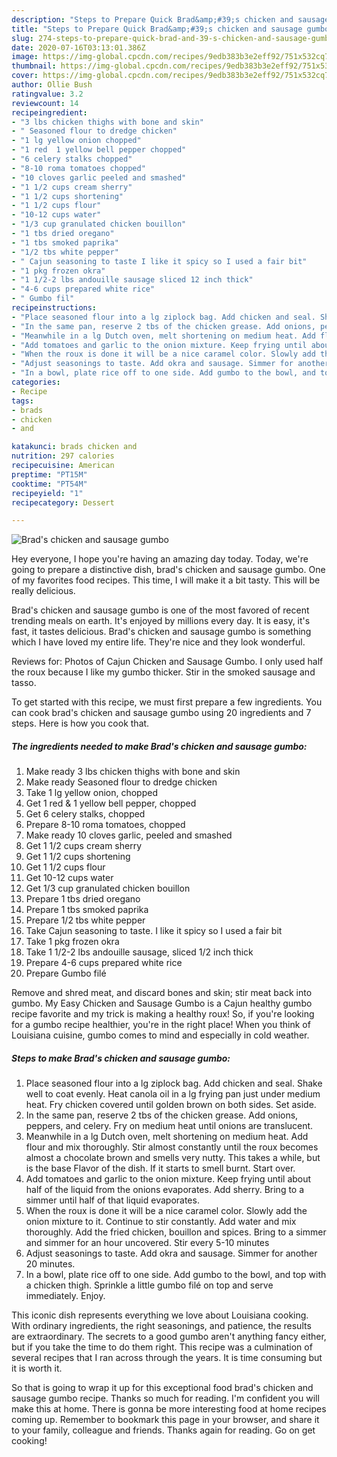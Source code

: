 ```yaml
---
description: "Steps to Prepare Quick Brad&amp;#39;s chicken and sausage gumbo"
title: "Steps to Prepare Quick Brad&amp;#39;s chicken and sausage gumbo"
slug: 274-steps-to-prepare-quick-brad-and-39-s-chicken-and-sausage-gumbo
date: 2020-07-16T03:13:01.386Z
image: https://img-global.cpcdn.com/recipes/9edb383b3e2eff92/751x532cq70/brads-chicken-and-sausage-gumbo-recipe-main-photo.jpg
thumbnail: https://img-global.cpcdn.com/recipes/9edb383b3e2eff92/751x532cq70/brads-chicken-and-sausage-gumbo-recipe-main-photo.jpg
cover: https://img-global.cpcdn.com/recipes/9edb383b3e2eff92/751x532cq70/brads-chicken-and-sausage-gumbo-recipe-main-photo.jpg
author: Ollie Bush
ratingvalue: 3.2
reviewcount: 14
recipeingredient:
- "3 lbs chicken thighs with bone and skin"
- " Seasoned flour to dredge chicken"
- "1 lg yellow onion chopped"
- "1 red  1 yellow bell pepper chopped"
- "6 celery stalks chopped"
- "8-10 roma tomatoes chopped"
- "10 cloves garlic peeled and smashed"
- "1 1/2 cups cream sherry"
- "1 1/2 cups shortening"
- "1 1/2 cups flour"
- "10-12 cups water"
- "1/3 cup granulated chicken bouillon"
- "1 tbs dried oregano"
- "1 tbs smoked paprika"
- "1/2 tbs white pepper"
- " Cajun seasoning to taste I like it spicy so I used a fair bit"
- "1 pkg frozen okra"
- "1 1/2-2 lbs andouille sausage sliced 12 inch thick"
- "4-6 cups prepared white rice"
- " Gumbo fil"
recipeinstructions:
- "Place seasoned flour into a lg ziplock bag. Add chicken and seal. Shake well to coat evenly. Heat canola oil in a lg frying pan just under medium heat. Fry chicken covered until golden brown on both sides. Set aside."
- "In the same pan, reserve 2 tbs of the chicken grease. Add onions, peppers, and celery. Fry on medium heat until onions are translucent."
- "Meanwhile in a lg Dutch oven, melt shortening on medium heat. Add flour and mix thoroughly. Stir almost constantly until the roux becomes almost a chocolate brown and smells very nutty. This takes a while, but is the base Flavor of the dish. If it starts to smell burnt. Start over."
- "Add tomatoes and garlic to the onion mixture. Keep frying until about half of the liquid from the onions evaporates. Add sherry. Bring to a simmer until half of that liquid evaporates."
- "When the roux is done it will be a nice caramel color. Slowly add the onion mixture to it. Continue to stir constantly. Add water and mix thoroughly. Add the fried chicken, bouillon and spices. Bring to a simmer and simmer for an hour uncovered. Stir every 5-10 minutes"
- "Adjust seasonings to taste. Add okra and sausage. Simmer for another 20 minutes."
- "In a bowl, plate rice off to one side. Add gumbo to the bowl, and top with a chicken thigh. Sprinkle a little gumbo filé on top and serve immediately. Enjoy."
categories:
- Recipe
tags:
- brads
- chicken
- and

katakunci: brads chicken and 
nutrition: 297 calories
recipecuisine: American
preptime: "PT15M"
cooktime: "PT54M"
recipeyield: "1"
recipecategory: Dessert

---
```



![Brad&#39;s chicken and sausage gumbo](https://img-global.cpcdn.com/recipes/9edb383b3e2eff92/751x532cq70/brads-chicken-and-sausage-gumbo-recipe-main-photo.jpg)

Hey everyone, I hope you're having an amazing day today. Today, we're going to prepare a distinctive dish, brad&#39;s chicken and sausage gumbo. One of my favorites food recipes. This time, I will make it a bit tasty. This will be really delicious.

Brad&#39;s chicken and sausage gumbo is one of the most favored of recent trending meals on earth. It's enjoyed by millions every day. It is easy, it's fast, it tastes delicious. Brad&#39;s chicken and sausage gumbo is something which I have loved my entire life. They're nice and they look wonderful.

Reviews for: Photos of Cajun Chicken and Sausage Gumbo. I only used half the roux because I like my gumbo thicker. Stir in the smoked sausage and tasso.


To get started with this recipe, we must first prepare a few ingredients. You can cook brad&#39;s chicken and sausage gumbo using 20 ingredients and 7 steps. Here is how you cook that.

<!--inarticleads1-->

##### The ingredients needed to make Brad&#39;s chicken and sausage gumbo:

1. Make ready 3 lbs chicken thighs with bone and skin
1. Make ready  Seasoned flour to dredge chicken
1. Take 1 lg yellow onion, chopped
1. Get 1 red &amp; 1 yellow bell pepper, chopped
1. Get 6 celery stalks, chopped
1. Prepare 8-10 roma tomatoes, chopped
1. Make ready 10 cloves garlic, peeled and smashed
1. Get 1 1/2 cups cream sherry
1. Get 1 1/2 cups shortening
1. Get 1 1/2 cups flour
1. Get 10-12 cups water
1. Get 1/3 cup granulated chicken bouillon
1. Prepare 1 tbs dried oregano
1. Prepare 1 tbs smoked paprika
1. Prepare 1/2 tbs white pepper
1. Take  Cajun seasoning to taste. I like it spicy so I used a fair bit
1. Take 1 pkg frozen okra
1. Take 1 1/2-2 lbs andouille sausage, sliced 1/2 inch thick
1. Prepare 4-6 cups prepared white rice
1. Prepare  Gumbo filé


Remove and shred meat, and discard bones and skin; stir meat back into gumbo. My Easy Chicken and Sausage Gumbo is a Cajun healthy gumbo recipe favorite and my trick is making a healthy roux! So, if you&#39;re looking for a gumbo recipe healthier, you&#39;re in the right place! When you think of Louisiana cuisine, gumbo comes to mind and especially in cold weather. 

<!--inarticleads2-->

##### Steps to make Brad&#39;s chicken and sausage gumbo:

1. Place seasoned flour into a lg ziplock bag. Add chicken and seal. Shake well to coat evenly. Heat canola oil in a lg frying pan just under medium heat. Fry chicken covered until golden brown on both sides. Set aside.
1. In the same pan, reserve 2 tbs of the chicken grease. Add onions, peppers, and celery. Fry on medium heat until onions are translucent.
1. Meanwhile in a lg Dutch oven, melt shortening on medium heat. Add flour and mix thoroughly. Stir almost constantly until the roux becomes almost a chocolate brown and smells very nutty. This takes a while, but is the base Flavor of the dish. If it starts to smell burnt. Start over.
1. Add tomatoes and garlic to the onion mixture. Keep frying until about half of the liquid from the onions evaporates. Add sherry. Bring to a simmer until half of that liquid evaporates.
1. When the roux is done it will be a nice caramel color. Slowly add the onion mixture to it. Continue to stir constantly. Add water and mix thoroughly. Add the fried chicken, bouillon and spices. Bring to a simmer and simmer for an hour uncovered. Stir every 5-10 minutes
1. Adjust seasonings to taste. Add okra and sausage. Simmer for another 20 minutes.
1. In a bowl, plate rice off to one side. Add gumbo to the bowl, and top with a chicken thigh. Sprinkle a little gumbo filé on top and serve immediately. Enjoy.


This iconic dish represents everything we love about Louisiana cooking. With ordinary ingredients, the right seasonings, and patience, the results are extraordinary. The secrets to a good gumbo aren&#39;t anything fancy either, but if you take the time to do them right. This recipe was a culmination of several recipes that I ran across through the years. It is time consuming but it is worth it. 

So that is going to wrap it up for this exceptional food brad&#39;s chicken and sausage gumbo recipe. Thanks so much for reading. I'm confident you will make this at home. There is gonna be more interesting food at home recipes coming up. Remember to bookmark this page in your browser, and share it to your family, colleague and friends. Thanks again for reading. Go on get cooking!

